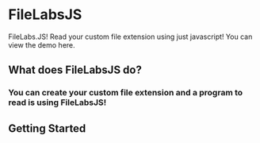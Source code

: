 # FileLabsJS
FileLabs.JS! Read your custom file extension using just javascript!
You can view the demo here.
## What does FileLabsJS do?
### You can create your custom file extension and a program to read is using FileLabsJS!
## Getting Started
